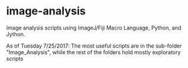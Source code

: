 # image-analysis
Image analysis scripts using ImageJ/Fiji Macro Language, Python, and Jython. 

As of Tuesday 7/25/2017: The most useful scripts are in the sub-folder "Image_Analysis", while the rest of the folders hold mostly exploratory scripts 

